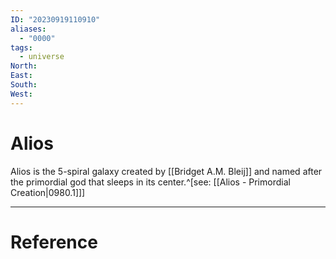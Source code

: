 ```yaml
---
ID: "20230919110910"
aliases:
  - "0000"
tags:
  - universe
North: 
East: 
South: 
West:
---
```

# Alios

Alios is the 5-spiral galaxy created by [[Bridget A.M. Bleij]] and named after the primordial god that sleeps in its center.^[see: [[Alios - Primordial Creation|0980.1]]]

---

# Reference
